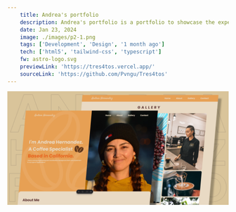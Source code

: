 ```yaml
---
    title: Andrea's portfolio
    description: Andrea's portfolio is a portfolio to showcase the experience and expertise of a coffee connoisseur. It features information about the client's background, skills, and accomplishments in the coffee industry, providing visitors with an overview of her professional journey and passion for coffee.
    date: Jan 23, 2024
    image: ./images/p2-1.png
    tags: ['Development', 'Design', '1 month ago']
    tech: ['html5', 'tailwind-css', 'typescript']
    fw: astro-logo.svg
    previewLink: 'https://tres4tos.vercel.app/'
    sourceLink: 'https://github.com/Pvngu/Tres4tos'
---
```


![Andrea's portfolio preview](./images/p2-1.png "Andrea's portfolio")